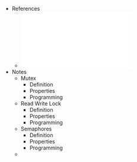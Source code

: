 - References
	- ![Mem-Partilhada I 2024-25-lock-rwl-noimpl (1).pdf](../assets/Mem-Partilhada_I_2024-25-lock-rwl-noimpl_(1)_1733670341075_0.pdf)
- Notes
	- Mutex
		- Definition
		- Properties
		- Programming
	- Read Write Lock
		- Definition
		- Properties
		- Programming
	- Semaphores
		- Definition
		- Properties
		- Programming
	-